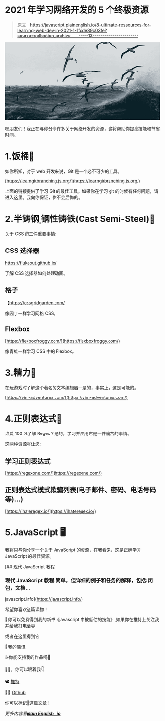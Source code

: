 # 2021 年学习网络开发的 5 个终极资源

> 原文：<https://javascript.plainenglish.io/8-ultimate-ressources-for-learning-web-dev-in-2021-1-1fdde89c03fe?source=collection_archive---------13----------------------->

![](img/f94561c96c5330fa8edb7f30307e09c9.png)

嘿朋友们！我正在与你分享许多关于网络开发的资源，这将帮助你提高技能和节省时间。

# 1.饭桶🔧

如你所知，对于 web 开发来说，Git 是一个必不可少的工具。

[https://learngitbranching.js.org/](https://learngitbranching.js.org/)

上面的链接提供了学习 Git 的最佳工具。如果你在学习 git 的时候有任何问题，请进入这里。我向你保证，你不会后悔的。

# 2.半铸钢ˌ钢性铸铁(Cast Semi-Steel)🎨

关于 CSS 的三件重要事情:

## CSS 选择器

https://flukeout.github.io/

了解 CSS 选择器如何处理动画。

## 格子

【https://cssgridgarden.com/ 

像园丁一样学习网格 CSS。

## Flexbox

[https://flexboxfroggy.com/](https://flexboxfroggy.com/)

像青蛙一样学习 CSS 中的 Flexbox。

# 3.精力📝

在玩游戏时了解这个著名的文本编辑器—是的，事实上，这是可能的。

[https://vim-adventures.com/](https://vim-adventures.com/)

# 4.正则表达式🔣

谁爱 100 %了解 Regex？是的，学习并应用它是一件痛苦的事情。

这两种资源将让您:

## 学习正则表达式

[https://regexone.com/](https://regexone.com/)

## 正则表达式模式欺骗列表(电子邮件、密码、电话号码等)...)

[https://ihateregex.io/](https://ihateregex.io/)

# 5.JavaScript 🖥️

我将只与你分享一个关于 JavaScript 的资源，在我看来，这是正确学习 JavaScript 的最佳资源。

[](https://javascript.info/) [## 现代 JavaScript 教程

### 现代 JavaScript 教程:简单，但详细的例子和任务的解释，包括:闭包，文档…

javascript.info](https://javascript.info/) 

希望你喜欢这篇读物！

🎁你可以免费得到我的新书《javascript 中被低估的技能》,如果你在推特上关注我并给我打电话😁

或者在这里得到它

🎁[我的简讯](https://www.getrevue.co/profile/code__oz)

☕️你能支持我的作品吗🙏

🏃‍♂️，你可以跟着我👇

🕊 [推特](https://twitter.com/code__oz)

👨‍💻 [Github](https://github.com/Code-Oz)

你可以标记🔖这篇文章！

*更多内容看*[***plain English . io***](http://plainenglish.io/)